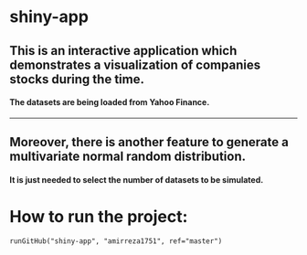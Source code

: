 # shiny-app
<h2> This is an interactive application which demonstrates a visualization of companies stocks during the time. </h2>
<h4>The datasets are being loaded from Yahoo Finance.</h4>
<hr/>

<h2> Moreover, there is another feature to generate a multivariate normal random distribution. </h2>
<h4>It is just needed to select the number of datasets to be simulated.</h4>

<h1>How to run the project:</h1>
<code>runGitHub("shiny-app", "amirreza1751", ref="master")</code>

